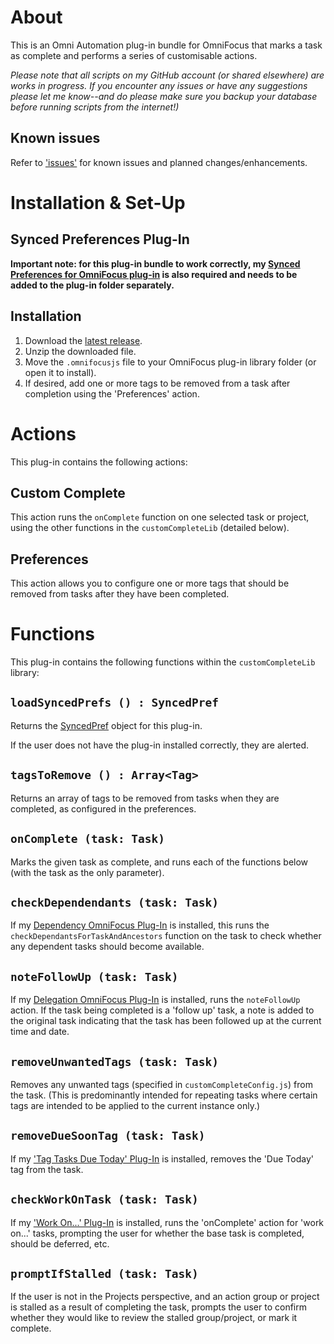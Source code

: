 # About

This is an Omni Automation plug-in bundle for OmniFocus that marks a task as complete and performs a series of customisable actions.

_Please note that all scripts on my GitHub account (or shared elsewhere) are works in progress. If you encounter any issues or have any suggestions please let me know--and do please make sure you backup your database before running scripts from the internet!)_

## Known issues 

Refer to ['issues'](https://github.com/ksalzke/custom-complete-omnifocus-plugin/issues) for known issues and planned changes/enhancements.

# Installation & Set-Up

## Synced Preferences Plug-In

**Important note: for this plug-in bundle to work correctly, my [Synced Preferences for OmniFocus plug-in](https://github.com/ksalzke/synced-preferences-for-omnifocus) is also required and needs to be added to the plug-in folder separately.**

## Installation

1. Download the [latest release](https://github.com/ksalzke/custom-complete-omnifocus-plugin/releases/latest).
2. Unzip the downloaded file.
3. Move the `.omnifocusjs` file to your OmniFocus plug-in library folder (or open it to install).
4. If desired, add one or more tags to be removed from a task after completion using the 'Preferences' action.

# Actions

This plug-in contains the following actions:

## Custom Complete

This action runs the `onComplete` function on one selected task or project, using the other functions in the `customCompleteLib` (detailed below).

## Preferences

This action allows you to configure one or more tags that should be removed from tasks after they have been completed.

# Functions

This plug-in contains the following functions within the `customCompleteLib` library:

## `loadSyncedPrefs () : SyncedPref`

Returns the [SyncedPref](https://github.com/ksalzke/synced-preferences-for-omnifocus) object for this plug-in.

If the user does not have the plug-in installed correctly, they are alerted.

## `tagsToRemove () : Array<Tag>`

Returns an array of tags to be removed from tasks when they are completed, as configured in the preferences.

## `onComplete (task: Task)`

Marks the given task as complete, and runs each of the functions below (with the task as the only parameter).

## `checkDependendants (task: Task)`

If my [Dependency OmniFocus Plug-In](https://github.com/ksalzke/dependency-omnifocus-plugin) is installed, this runs the `checkDependantsForTaskAndAncestors` function on the task to check whether any dependent tasks should become available.

## `noteFollowUp (task: Task)`

If my [Delegation OmniFocus Plug-In](https://github.com/ksalzke/delegation-omnifocus-plugin) is installed, runs the `noteFollowUp` action. If the task being completed is a 'follow up' task, a note is added to the original task indicating that the task has been followed up at the current time and date.

## `removeUnwantedTags (task: Task)`

Removes any unwanted tags (specified in `customCompleteConfig.js`) from the task. (This is predominantly intended for repeating tasks where certain tags are intended to be applied to the current instance only.)

## `removeDueSoonTag (task: Task)`

If my ['Tag Tasks Due Today' Plug-In](https://github.com/ksalzke/tag-tasks-due-today-for-omnifocus) is installed, removes the 'Due Today' tag from the task.

## `checkWorkOnTask (task: Task)`

If my ['Work On...' Plug-In](https://github.com/ksalzke/work-on-omnifocus-plug-in) is installed, runs the 'onComplete' action for 'work on...' tasks, prompting the user for whether the base task is completed, should be deferred, etc.

## `promptIfStalled (task: Task)`

If the user is not in the Projects perspective, and an action group or project is stalled as a result of completing the task, prompts the user to confirm whether they would like to review the stalled group/project, or mark it complete.